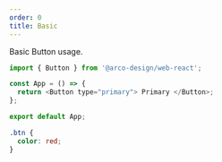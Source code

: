 ```yaml
---
order: 0
title: Basic
---
```


Basic Button usage.

```js
import { Button } from '@arco-design/web-react';

const App = () => {
  return <Button type="primary"> Primary </Button>;
};

export default App;
```

```css
.btn {
  color: red;
}
```
